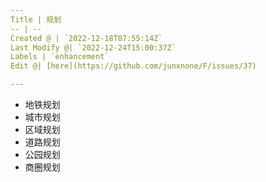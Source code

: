 ```yaml
---
Title | 规划
-- | --
Created @ | `2022-12-18T07:55:14Z`
Last Modify @| `2022-12-24T15:00:37Z`
Labels | `enhancement`
Edit @| [here](https://github.com/junxnone/F/issues/37)

---
```

- 地铁规划
- 城市规划
- 区域规划
- 道路规划
- 公园规划
- 商圈规划
